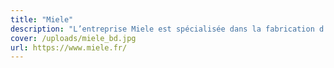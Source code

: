 ```yaml
---
title: "Miele"
description: "L’entreprise Miele est spécialisée dans la fabrication d’appareils ménagers haut de gamme pour la cuisine, le soin du linge et du sol. Lanef Passion est un revendeur premium de la marque, ce qui nous permet d’avoir accès à une gamme de produits d’excellence pour répondre au mieux à vos besoins."
cover: /uploads/miele_bd.jpg
url: https://www.miele.fr/
---
```

